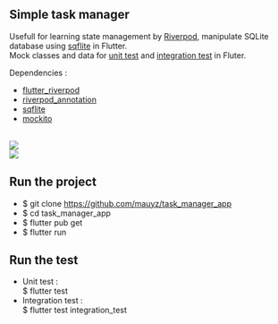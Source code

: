 ## Simple task manager

Usefull for learning state management by [Riverpod](https://riverpod.dev/), manipulate SQLite database using [sqflite](https://pub.dev/packages/sqflite) in Flutter. 
</br>Mock classes and data for [unit test](https://docs.flutter.dev/cookbook/testing/unit/introduction) and [integration test](https://docs.flutter.dev/cookbook/testing/integration/introduction) in Fluter.

Dependencies : 

- [flutter_riverpod](https://pub.dev/packages/flutter_riverpod)
- [riverpod_annotation](https://pub.dev/packages/riverpod_annotation)
- [sqflite](https://pub.dev/packages/sqflite)
- [mockito](https://pub.dev/packages/mockito)
</br></br>
<img src="https://github.com/user-attachments/assets/1365c4da-68f4-49c8-8dd1-a7f52602fa91">
</br>
<img src="https://github.com/user-attachments/assets/192089c2-8354-4c29-8003-3638745f0644">
</br>

## Run the project

- $ git clone https://github.com/mauyz/task_manager_app
- $ cd task_manager_app
- $ flutter pub get
- $ flutter run

## Run the test
- Unit test :
  <br>
  $ flutter test
- Integration test :
  <br>
  $ flutter test integration_test

